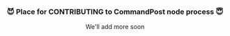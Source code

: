 <div align="center">

### 😈 Place for CONTRIBUTING to <b>CommandPost</b> node process 😇

We'll add more soon

</div>